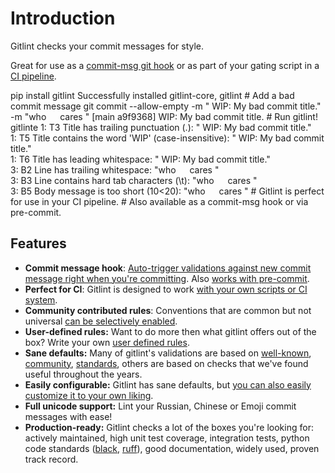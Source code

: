 # Introduction
Gitlint checks your commit messages for style. 

Great for use as a [commit-msg git hook](home/commit_hooks.md) or as part of your gating script in
a [CI pipeline](home/ci.md).

<!-- <script type="text/javascript" src="https://asciinema.org/a/30477.js" id="asciicast-30477" async></script>  -->

<div class="termynal" data-termynal data-ty-typeDelay="25" data-ty-startDelay="600"  data-ty-lineDelay="500">
    <span data-ty="input">pip install gitlint</span>
    <span data-ty="progress"></span>
    <span data-ty>Successfully installed gitlint-core, gitlint</span>
    <span data-ty></span>
    <span data-ty="comment"># Add a bad commit message</span>
    <span data-ty="input">git commit --allow-empty  -m " WIP: My bad commit title." -m "who &emsp; cares "</span>
    <span>[main a9f9368]  WIP: My bad commit title.</span>
    <span data-ty></span>
    <span data-ty="comment"># Run gitlint!</span>
    <span data-ty="input">gitlint</span>e
    <span data-ty>1: T3 Title has trailing punctuation (.): " WIP: My bad commit title."<br />
                  1: T5 Title contains the word 'WIP' (case-insensitive): " WIP: My bad commit title."<br />
                  1: T6 Title has leading whitespace: " WIP: My bad commit title."<br />
                  3: B2 Line has trailing whitespace: "who &emsp; cares "<br />
                  3: B3 Line contains hard tab characters (\t): "who &emsp; cares "<br />
                  3: B5 Body message is too short (10&lt;20): "who &emsp; cares "
    </span>
    <span data-ty data-ty-delay="2000"></span>
    <span data-ty="comment"># Gitlint is perfect for use in your CI pipeline.</span>
    <span data-ty="comment"># Also available as a commit-msg hook or via pre-commit.</span>
</div>

## Features

 - **Commit message hook**: [Auto-trigger validations against new commit message right when you're committing](home/commit_hooks.md). Also [works with pre-commit](home/commit_hooks.md#pre-commit).
 - **Perfect for CI**: Gitlint is designed to work [with your own scripts or CI system](home/ci.md).
 - **Community contributed rules**: Conventions that are common but not universal [can be selectively enabled](rules/contrib_rules.md).
 - **User-defined rules:** Want to do more then what gitlint offers out of the box? Write your own [user defined rules](rules/user_defined_rules/getting_started.md).
 - **Sane defaults:** Many of gitlint's validations are based on
[well-known](http://tbaggery.com/2008/04/19/a-note-about-git-commit-messages.html),
[community](https://addamhardy.com/2013-06-05-good-commit-messages-and-enforcing-them-with-git-hooks),
[standards](http://chris.beams.io/posts/git-commit/), others are based on checks that we've found
useful throughout the years.
 - **Easily configurable:** Gitlint has sane defaults, but [you can also easily customize it to your own liking](configuration/index.md).
 - **Full unicode support:** Lint your Russian, Chinese or Emoji commit messages with ease!
 - **Production-ready:** Gitlint checks a lot of the boxes you're looking for: actively maintained, high unit test coverage, integration tests,
   python code standards ([black](https://github.com/psf/black), [ruff](https://github.com/charliermarsh/ruff)),
   good documentation, widely used, proven track record.
